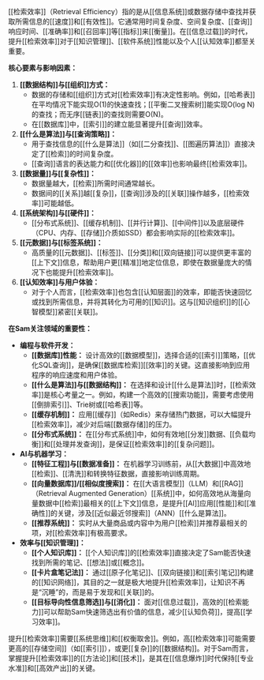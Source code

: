 [[检索效率]]（Retrieval Efficiency）指的是从[[信息系统]]或数据存储中查找并获取所需信息的[[速度]]和[[有效性]]。它通常用时间复杂度、空间复杂度、[[查询]]响应时间、[[准确率]]和[[召回率]]等[[指标]]来[[衡量]]。在[[信息过载]]的时代，提升[[检索效率]]对于[[知识管理]]、[[软件系统]]性能以及个人[[认知效率]]都至关重要。

**核心要素与影响因素：**

1.  **[[数据结构]]与[[组织]]方式：**
    *   数据的存储和[[组织]]方式对[[检索效率]]有决定性影响。例如，[[哈希表]]在平均情况下能实现O(1)的快速查找；[[平衡二叉搜索树]]能实现O(log N)的查找；而无序[[链表]]的查找则需要O(N)。
    *   在[[数据库]]中，[[索引]]的建立能显著提升[[查询]]效率。
2.  **[[什么是算法]]与[[查询策略]]：**
    *   用于查找信息的[[什么是算法]]（如[[二分查找]]、[[图遍历算法]]）直接决定了[[检索]]的时间复杂度。
    *   [[查询]]语言的表达能力和[[优化器]]的[[效率]]也影响最终[[检索效率]]。
3.  **[[数据量]]与[[复杂性]]：**
    *   数据量越大，[[检索]]所需时间通常越长。
    *   数据间的[[关系]]越[[复杂]]，[[查询]]涉及的[[关联]]操作越多，[[检索效率]]可能越低。
4.  **[[系统架构]]与[[硬件]]：**
    *   [[分布式系统]]、[[缓存机制]]、[[并行计算]]、[[中间件]]以及底层硬件（CPU、内存、[[存储]]介质如SSD）都会影响实际的[[检索效率]]。
5.  **[[元数据]]与[[标签系统]]：**
    *   高质量的[[元数据]]、[[标签]]、[[分类]]和[[双向链接]]可以提供更丰富的[[上下文]]信息，帮助用户更[[精准]]地定位信息，即使在数据量庞大的情况下也能提升[[检索效率]]。
6.  **[[认知效率]]与用户体验：**
    *   对于个人而言，[[检索效率]]也包含[[认知层面]]的效率，即能否快速回忆或找到所需信息，并将其转化为可用的[[知识]]。这与[[知识组织]]的[[心智模型]]紧密[[关联]]。

**在Sam关注领域的重要性：**

*   **编程与软件开发：**
    *   **[[数据库]]性能：** 设计高效的[[数据模型]]，选择合适的[[索引]]策略，[[优化SQL查询]]，是确保[[数据库检索]][[效率]]的关键。这直接影响到应用程序的响应速度和用户体验。
    *   **[[什么是算法]]与[[数据结构]]：** 在选择和设计[[什么是算法]]时，[[检索效率]]是核心考量之一。例如，构建一个高效的[[搜索功能]]，需要考虑使用[[倒排索引]]、Trie树或[[哈希表]]等。
    *   **[[缓存机制]]：** 应用[[缓存]]（如Redis）来存储热门数据，可以大幅提升[[检索效率]]，减少对后端[[数据存储]]的压力。
    *   **[[分布式系统]]：** 在[[分布式系统]]中，如何有效地[[分发]]数据、[[负载均衡]]和[[处理并发查询]]，是保证[[检索效率]]的[[复杂问题]]。
*   **AI与机器学习：**
    *   **[[特征工程]]与[[数据准备]]：** 在机器学习训练前，从[[大数据]]中高效地[[检索]]、[[清洗]]和转换特征数据，直接影响训练周期。
    *   **[[向量数据库]]/[[相似度搜索]]：** 在[[大语言模型]]（LLM）和[[RAG]]（Retrieval Augmented Generation）[[系统]]中，如何高效地从海量向量数据中[[检索]]最相关的[[上下文]]信息，是提升[[AI]]应用[[性能]]和[[准确性]]的关键，涉及[[近似最近邻搜索]]（ANN）[[什么是算法]]。
    *   **[[推荐系统]]：** 实时从大量商品或内容中为用户[[检索]]并推荐最相关的项，对[[检索效率]]有极高要求。
*   **效率与[[知识管理]]：**
    *   **[[个人知识库]]：** [[个人知识库]]的[[检索效率]]直接决定了Sam能否快速找到所需的笔记、[[想法]]或[[概念]]。
    *   **[[卡片盒笔记法]]：** 通过[[原子化笔记]]、[[双向链接]]和[[索引笔记]]构建的[[知识网络]]，其目的之一就是极大地提升[[检索效率]]，让知识不再是“沉睡”的，而是易于发现和[[关联]]的。
    *   **[[目标导向性信息筛选]]与[[消化]]：** 面对[[信息过载]]，高效的[[检索能力]]可以帮助Sam快速筛选出有价值的信息，减少[[认知负荷]]，提高[[学习效率]]。

提升[[检索效率]]需要[[系统思维]]和[[权衡取舍]]。例如，高[[检索效率]]可能需要更高的[[存储空间]]（如[[索引]]），或更[[复杂]]的[[数据结构]]。对于Sam而言，掌握提升[[检索效率]]的[[方法论]]和[[技术]]，是其在[[信息爆炸]]时代保持[[专业水准]]和[[高效产出]]的关键。
